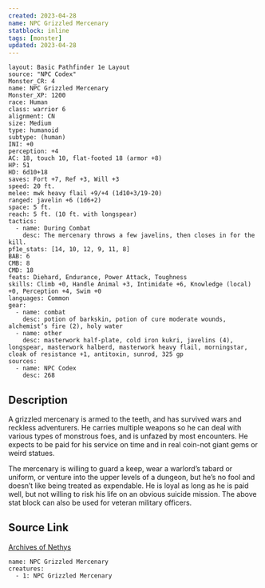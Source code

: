 ```yaml
---
created: 2023-04-28
name: NPC Grizzled Mercenary
statblock: inline
tags: [monster]
updated: 2023-04-28
---
```

```statblock
layout: Basic Pathfinder 1e Layout
source: "NPC Codex"
Monster_CR: 4
name: NPC Grizzled Mercenary
Monster_XP: 1200
race: Human
class: warrior 6
alignment: CN
size: Medium
type: humanoid
subtype: (human)
INI: +0
perception: +4
AC: 18, touch 10, flat-footed 18 (armor +8)
HP: 51
HD: 6d10+18
saves: Fort +7, Ref +3, Will +3
speed: 20 ft.
melee: mwk heavy flail +9/+4 (1d10+3/19-20)
ranged: javelin +6 (1d6+2)
space: 5 ft.
reach: 5 ft. (10 ft. with longspear)
tactics:
  - name: During Combat
    desc: The mercenary throws a few javelins, then closes in for the kill.
pf1e_stats: [14, 10, 12, 9, 11, 8]
BAB: 6
CMB: 8
CMD: 18
feats: Diehard, Endurance, Power Attack, Toughness
skills: Climb +0, Handle Animal +3, Intimidate +6, Knowledge (local) +0, Perception +4, Swim +0
languages: Common
gear:
  - name: combat
    desc: potion of barkskin, potion of cure moderate wounds, alchemist’s fire (2), holy water
  - name: other
    desc: masterwork half-plate, cold iron kukri, javelins (4), longspear, masterwork halberd, masterwork heavy flail, morningstar, cloak of resistance +1, antitoxin, sunrod, 325 gp
sources:
  - name: NPC Codex
    desc: 268
```
## Description
A grizzled mercenary is armed to the teeth, and has survived wars and reckless adventurers. He carries multiple weapons so he can deal with various types of monstrous foes, and is unfazed by most encounters. He expects to be paid for his service on time and in real coin-not giant gems or weird statues.

The mercenary is willing to guard a keep, wear a warlord’s tabard or uniform, or venture into the upper levels of a dungeon, but he’s no fool and doesn’t like being treated as expendable. He is loyal as long as he is paid well, but not willing to risk his life on an obvious suicide mission. The above stat block can also be used for veteran military officers.
## Source Link
[Archives of Nethys](https://aonprd.com/NPCDisplay.aspx?ItemName=Grizzled%20Mercenary)
```encounter-table
name: NPC Grizzled Mercenary
creatures:
  - 1: NPC Grizzled Mercenary
```
